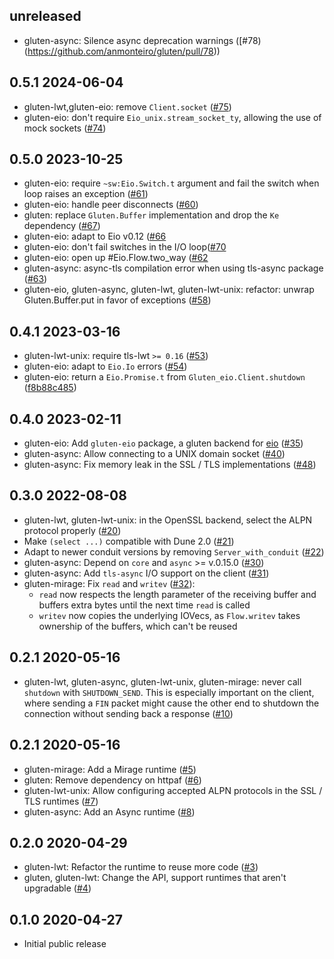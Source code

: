 unreleased
--------------
- gluten-async: Silence async deprecation warnings
  ([#78)(https://github.com/anmonteiro/gluten/pull/78))

0.5.1 2024-06-04
--------------

- gluten-lwt,gluten-eio: remove `Client.socket`
  ([#75](https://github.com/anmonteiro/gluten/pull/75))
- gluten-eio: don't require `Eio_unix.stream_socket_ty`, allowing the use of
  mock sockets ([#74](https://github.com/anmonteiro/gluten/pull/74))

0.5.0 2023-10-25
--------------

- gluten-eio: require `~sw:Eio.Switch.t` argument and fail the switch when loop
  raises an exception ([#61](https://github.com/anmonteiro/gluten/pull/61))
- gluten-eio: handle peer disconnects
  ([#60](https://github.com/anmonteiro/gluten/pull/60))
- gluten: replace `Gluten.Buffer` implementation and drop the `Ke` dependency
  ([#67](https://github.com/anmonteiro/gluten/pull/67))
- gluten-eio: adapt to Eio v0.12 ([#66](https://github.com/anmonteiro/gluten/pull/66)
- gluten-eio: don't fail switches in the I/O loop([#70](https://github.com/anmonteiro/gluten/pull/70)
- gluten-eio: open up #Eio.Flow.two_way ([#62](https://github.com/anmonteiro/gluten/pull/62)
- gluten-async: async-tls compilation error when using tls-async package ([#63](https://github.com/anmonteiro/gluten/pull/63))
- gluten-eio, gluten-async, gluten-lwt, gluten-lwt-unix: refactor: unwrap Gluten.Buffer.put in favor of exceptions ([#58](https://github.com/anmonteiro/gluten/pull/58))

0.4.1 2023-03-16
--------------

- gluten-lwt-unix: require tls-lwt `>= 0.16`
  ([#53](https://github.com/anmonteiro/gluten/pull/53))
- gluten-eio: adapt to `Eio.Io` errors
  ([#54](https://github.com/anmonteiro/gluten/pull/54))
- gluten-eio: return a `Eio.Promise.t` from `Gluten_eio.Client.shutdown`
  ([f8b88c485](https://github.com/anmonteiro/gluten/commit/f8b88c485beb473af97de7b39461fb60a56cff3f))

0.4.0 2023-02-11
--------------

- gluten-eio: Add `gluten-eio` package, a gluten backend for
  [eio](https://github.com/ocaml-multicore/eio)
  ([#35](https://github.com/anmonteiro/gluten/pull/35))
- gluten-async: Allow connecting to a UNIX domain socket
  ([#40](https://github.com/anmonteiro/gluten/pull/40))
- gluten-async: Fix memory leak in the SSL / TLS implementations
  ([#48](https://github.com/anmonteiro/gluten/pull/48))


0.3.0 2022-08-08
--------------

- gluten-lwt, gluten-lwt-unix: in the OpenSSL backend, select the ALPN protocol
  properly ([#20](https://github.com/anmonteiro/gluten/pull/20))
- Make `(select ...)` compatible with Dune 2.0
  ([#21](https://github.com/anmonteiro/gluten/pull/21))
- Adapt to newer conduit versions by removing `Server_with_conduit`
  ([#22](https://github.com/anmonteiro/gluten/pull/22))
- gluten-async: Depend on `core` and `async` >= v.0.15.0
  ([#30](https://github.com/anmonteiro/gluten/pull/30))
- gluten-async: Add `tls-async` I/O support on the client
  ([#31](https://github.com/anmonteiro/gluten/pull/31))
- gluten-mirage: Fix `read` and `writev`
  ([#32](https://github.com/anmonteiro/gluten/pull/32)):
    - `read` now respects the length parameter of the receiving buffer and
      buffers extra bytes until the next time `read` is called
    - `writev` now copies the underlying IOVecs, as `Flow.writev` takes
      ownership of the buffers, which can't be reused

0.2.1 2020-05-16
--------------

- gluten-lwt, gluten-async, gluten-lwt-unix, gluten-mirage: never call
  `shutdown` with `SHUTDOWN_SEND`. This is especially important on the client,
  where sending a `FIN` packet might cause the other end to shutdown the
  connection without sending back a response
  ([#10](https://github.com/anmonteiro/gluten/pull/10))

0.2.1 2020-05-16
--------------

- gluten-mirage: Add a Mirage runtime
  ([#5](https://github.com/anmonteiro/gluten/pull/5))
- gluten: Remove dependency on httpaf
  ([#6](https://github.com/anmonteiro/gluten/pull/6))
- gluten-lwt-unix: Allow configuring accepted ALPN protocols in the SSL / TLS
  runtimes ([#7](https://github.com/anmonteiro/gluten/pull/7))
- gluten-async: Add an Async runtime
  ([#8](https://github.com/anmonteiro/gluten/pull/8))

0.2.0 2020-04-29
--------------

- gluten-lwt: Refactor the runtime to reuse more code
  ([#3](https://github.com/anmonteiro/gluten/pull/3))
- gluten, gluten-lwt: Change the API, support runtimes that aren't upgradable
  ([#4](https://github.com/anmonteiro/gluten/pull/4))

0.1.0 2020-04-27
--------------

- Initial public release

